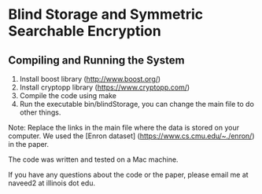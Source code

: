 # Blind Storage and Symmetric Searchable Encryption 

## Compiling and Running the System

1. Install boost library (http://www.boost.org/)
2. Install cryptopp library (https://www.cryptopp.com/)
3. Compile the code using make
4. Run the executable bin/blindStorage, you can change the main file to do other things.

Note: Replace the links in the main file where the data is stored on your computer. We used the [Enron dataset] (https://www.cs.cmu.edu/~./enron/) in the paper.

The code was written and tested on a Mac machine.

If you have any questions about the code or the paper, please email me at naveed2 at illinois dot edu.
